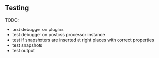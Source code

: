 ## Testing

TODO:
- test debugger on plugins
- test debugger on postcss processor instance
- test if snapshoters are inserted at right places with correct properties
- test snapshots
- test output
